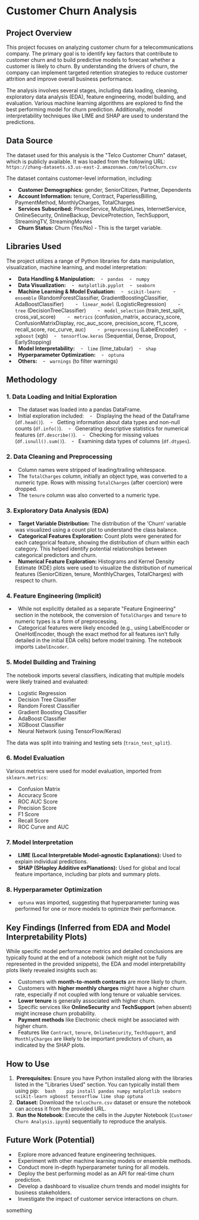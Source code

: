 # Customer Churn Analysis

## Project Overview

This project focuses on analyzing customer churn for a telecommunications company. The primary goal is to identify key factors that contribute to customer churn and to build predictive models to forecast whether a customer is likely to churn. By understanding the drivers of churn, the company can implement targeted retention strategies to reduce customer attrition and improve overall business performance.

The analysis involves several stages, including data loading, cleaning, exploratory data analysis (EDA), feature engineering, model building, and evaluation. Various machine learning algorithms are explored to find the best performing model for churn prediction. Additionally, model interpretability techniques like LIME and SHAP are used to understand the predictions.

## Data Source

The dataset used for this analysis is the "Telco Customer Churn" dataset, which is publicly available. It was loaded from the following URL:
`https://zhang-datasets.s3.us-east-2.amazonaws.com/telcoChurn.csv`

The dataset contains customer-level information, including:
-   **Customer Demographics:** gender, SeniorCitizen, Partner, Dependents
-   **Account Information:** tenure, Contract, PaperlessBilling, PaymentMethod, MonthlyCharges, TotalCharges
-   **Services Subscribed:** PhoneService, MultipleLines, InternetService, OnlineSecurity, OnlineBackup, DeviceProtection, TechSupport, StreamingTV, StreamingMovies
-   **Churn Status:** Churn (Yes/No) - This is the target variable.

## Libraries Used

The project utilizes a range of Python libraries for data manipulation, visualization, machine learning, and model interpretation:

-   **Data Handling & Manipulation:**
    -   `pandas`
    -   `numpy`
-   **Data Visualization:**
    -   `matplotlib.pyplot`
    -   `seaborn`
-   **Machine Learning & Model Evaluation:**
    -   `scikit-learn`:
        -   `ensemble` (RandomForestClassifier, GradientBoostingClassifier, AdaBoostClassifier)
        -   `linear_model` (LogisticRegression)
        -   `tree` (DecisionTreeClassifier)
        -   `model_selection` (train_test_split, cross_val_score)
        -   `metrics` (confusion_matrix, accuracy_score, ConfusionMatrixDisplay, roc_auc_score, precision_score, f1_score, recall_score, roc_curve, auc)
        -   `preprocessing` (LabelEncoder)
    -   `xgboost` (xgb)
    -   `tensorflow.keras` (Sequential, Dense, Dropout, EarlyStopping)
-   **Model Interpretability:**
    -   `lime` (lime_tabular)
    -   `shap`
-   **Hyperparameter Optimization:**
    -   `optuna`
-   **Others:**
    -   `warnings` (to filter warnings)

## Methodology

### 1. Data Loading and Initial Exploration
-   The dataset was loaded into a pandas DataFrame.
-   Initial exploration included:
    -   Displaying the head of the DataFrame (`df.head()`).
    -   Getting information about data types and non-null counts (`df.info()`).
    -   Generating descriptive statistics for numerical features (`df.describe()`).
    -   Checking for missing values (`df.isnull().sum()`).
    -   Examining data types of columns (`df.dtypes`).

### 2. Data Cleaning and Preprocessing
-   Column names were stripped of leading/trailing whitespace.
-   The `TotalCharges` column, initially an object type, was converted to a numeric type. Rows with missing `TotalCharges` (after coercion) were dropped.
-   The `tenure` column was also converted to a numeric type.

### 3. Exploratory Data Analysis (EDA)
-   **Target Variable Distribution:** The distribution of the 'Churn' variable was visualized using a count plot to understand the class balance.
-   **Categorical Features Exploration:** Count plots were generated for each categorical feature, showing the distribution of churn within each category. This helped identify potential relationships between categorical predictors and churn.
-   **Numerical Feature Exploration:** Histograms and Kernel Density Estimate (KDE) plots were used to visualize the distribution of numerical features (SeniorCitizen, tenure, MonthlyCharges, TotalCharges) with respect to churn.

### 4. Feature Engineering (Implicit)
-   While not explicitly detailed as a separate "Feature Engineering" section in the notebook, the conversion of `TotalCharges` and `tenure` to numeric types is a form of preprocessing.
-   Categorical features were likely encoded (e.g., using LabelEncoder or OneHotEncoder, though the exact method for all features isn't fully detailed in the initial EDA cells) before model training. The notebook imports `LabelEncoder`.

### 5. Model Building and Training
The notebook imports several classifiers, indicating that multiple models were likely trained and evaluated:
-   Logistic Regression
-   Decision Tree Classifier
-   Random Forest Classifier
-   Gradient Boosting Classifier
-   AdaBoost Classifier
-   XGBoost Classifier
-   Neural Network (using TensorFlow/Keras)

The data was split into training and testing sets (`train_test_split`).

### 6. Model Evaluation
Various metrics were used for model evaluation, imported from `sklearn.metrics`:
-   Confusion Matrix
-   Accuracy Score
-   ROC AUC Score
-   Precision Score
-   F1 Score
-   Recall Score
-   ROC Curve and AUC

### 7. Model Interpretation
-   **LIME (Local Interpretable Model-agnostic Explanations):** Used to explain individual predictions.
-   **SHAP (SHapley Additive exPlanations):** Used for global and local feature importance, including bar plots and summary plots.

### 8. Hyperparameter Optimization
-   `optuna` was imported, suggesting that hyperparameter tuning was performed for one or more models to optimize their performance.

## Key Findings (Inferred from EDA and Model Interpretability Plots)

While specific model performance metrics and detailed conclusions are typically found at the end of a notebook (which might not be fully represented in the provided snippets), the EDA and model interpretability plots likely revealed insights such as:

-   Customers with **month-to-month contracts** are more likely to churn.
-   Customers with **higher monthly charges** might have a higher churn rate, especially if not coupled with long tenure or valuable services.
-   **Lower tenure** is generally associated with higher churn.
-   Specific services like **OnlineSecurity** and **TechSupport** (when absent) might increase churn probability.
-   **Payment methods** like Electronic check might be associated with higher churn.
-   Features like `Contract`, `tenure`, `OnlineSecurity`, `TechSupport`, and `MonthlyCharges` are likely to be important predictors of churn, as indicated by the SHAP plots.

## How to Use

1.  **Prerequisites:** Ensure you have Python installed along with the libraries listed in the "Libraries Used" section. You can typically install them using pip:
    ```bash
    pip install pandas numpy matplotlib seaborn scikit-learn xgboost tensorflow lime shap optuna
    ```
2.  **Dataset:** Download the `telcoChurn.csv` dataset or ensure the notebook can access it from the provided URL.
3.  **Run the Notebook:** Execute the cells in the Jupyter Notebook (`Customer Churn Analysis.ipynb`) sequentially to reproduce the analysis.

## Future Work (Potential)

-   Explore more advanced feature engineering techniques.
-   Experiment with other machine learning models or ensemble methods.
-   Conduct more in-depth hyperparameter tuning for all models.
-   Deploy the best performing model as an API for real-time churn prediction.
-   Develop a dashboard to visualize churn trends and model insights for business stakeholders.
-   Investigate the impact of customer service interactions on churn.



something
